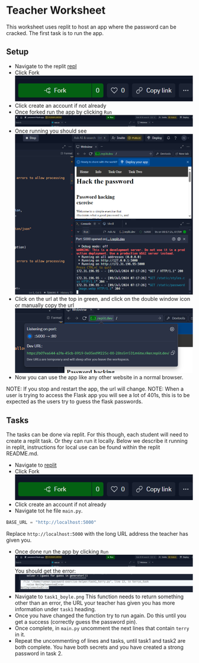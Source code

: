 # Teacher Worksheet

This worksheet uses replit to host an app where the password can be cracked.
The first task is to run the app.

## Setup
* Navigate to the replit [repl](https://replit.com/@ppratt1/password-flask-app)
* Click Fork 
![Fork the flask app](fork.png)
* Click create an account if not already
* Once forked run the app by clicking `Run`
![Run the flask app](run.png)
* Once running you should see
![Running App image](running.png)
* Click on the url at the top in green, and click on the double window icon or manually copy the url
![App url](url.png)
* Now you can use the app like any other website in a normal browser.

NOTE: If you stop and restart the app, the url will change.
NOTE: When a user is trying to access the Flask app you will see a lot of 401s, this is to be expected as the users try to guess the flask passwords.


## Tasks
The tasks can be done via replit. For this though, each student will need to create a replit task.
Or they can run it locally. Below we describe it running in replit, instructions for local use can be found within the replit README.md.

* Navigate to [replit](https://replit.com/@ppratt1/password-exercise-helper)
* Click Fork 
![Fork the flask app](fork.png)
* Click create an account if not already
* Navigate tot he file `main.py`.
```py
BASE_URL = "http://localhost:5000"
```
Replace `http://localhost:5000` with the long URL address the teacher has given you.
* Once done run the app by clicking `Run`
![Run the flask app](run.png)
You should get the error:
![error](error.png)
* Navigate to `task1_boyle.png`
This function needs to return something other than an error, the URL your teacher has given you has more information under `task1` heading.
* Once you have changed the function try to run again.
Do this until you get a success (correctly guess the password pin).
* Once complete, in `main.py` uncomment the next lines that contain `terry` in it.
* Repeat the uncommenting of lines and tasks, until task1 and task2 are both complete. 
You have both secrets and you have created a strong password in task 2.
